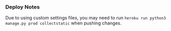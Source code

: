 ### Deploy Notes

Due to using custom settings files, you may need to run `heroku run python3 manage.py prod collectstatic`
when pushing changes.
